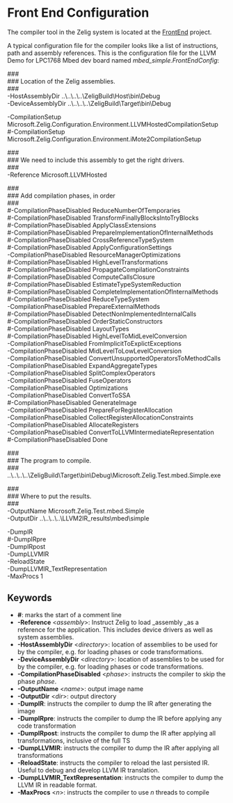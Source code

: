 # Front End Configuration

The compiler tool in the Zelig system is located at the [FrontEnd](https://github.com/MSOpenTech/il2n-pr/tree/il2ir_demo/zelig/Zelig/CompileTime/CodeGenerator/FrontEnd) project. 

A typical configuration file for the compiler looks like a list of instructions, path and assembly references. This is the configuration file for the LLVM Demo for LPC1768 Mbed dev board named _mbed_simple.FrontEndConfig_: 


\#\#\#  
\#\#\# Location of the Zelig assemblies.  
\#\#\#  
-HostAssemblyDir   ..\\..\\..\\..\\ZeligBuild\\Host\\bin\\Debug  
-DeviceAssemblyDir ..\\..\\..\\..\\ZeligBuild\\Target\\bin\\Debug  

-CompilationSetup Microsoft.Zelig.Configuration.Environment.LLVMHostedCompilationSetup  
\#-CompilationSetup Microsoft.Zelig.Configuration.Environment.iMote2CompilationSetup  


\#\#\#  
\#\#\# We need to include this assembly to get the right drivers.  
\#\#\#  
-Reference Microsoft.LLVMHosted  


\#\#\#  
\#\#\# Add compilation phases, in order  
\#\#\#  
\#-CompilationPhaseDisabled ReduceNumberOfTemporaries  
\#-CompilationPhaseDisabled TransformFinallyBlocksIntoTryBlocks  
\#-CompilationPhaseDisabled ApplyClassExtensions  
\#-CompilationPhaseDisabled PrepareImplementationOfInternalMethods    
\#-CompilationPhaseDisabled CrossReferenceTypeSystem  
\#-CompilationPhaseDisabled ApplyConfigurationSettings  
-CompilationPhaseDisabled ResourceManagerOptimizations  
\#-CompilationPhaseDisabled HighLevelTransformations  
\#-CompilationPhaseDisabled PropagateCompilationConstraints  
\#-CompilationPhaseDisabled ComputeCallsClosure  
\#-CompilationPhaseDisabled EstimateTypeSystemReduction  
\#-CompilationPhaseDisabled CompleteImplementationOfInternalMethods  
\#-CompilationPhaseDisabled ReduceTypeSystem  
-CompilationPhaseDisabled PrepareExternalMethods  
\#-CompilationPhaseDisabled DetectNonImplementedInternalCalls  
\#-CompilationPhaseDisabled OrderStaticConstructors  
\#-CompilationPhaseDisabled LayoutTypes  
\#-CompilationPhaseDisabled HighLevelToMidLevelConversion  
-CompilationPhaseDisabled FromImplicitToExplictExceptions  
-CompilationPhaseDisabled MidLevelToLowLevelConversion  
-CompilationPhaseDisabled ConvertUnsupportedOperatorsToMethodCalls  
-CompilationPhaseDisabled ExpandAggregateTypes  
-CompilationPhaseDisabled SplitComplexOperators  
-CompilationPhaseDisabled FuseOperators  
-CompilationPhaseDisabled Optimizations  
-CompilationPhaseDisabled ConvertToSSA  
\#-CompilationPhaseDisabled GenerateImage  
-CompilationPhaseDisabled PrepareForRegisterAllocation  
-CompilationPhaseDisabled CollectRegisterAllocationConstraints  
-CompilationPhaseDisabled AllocateRegisters  
-CompilationPhaseDisabled ConvertToLLVMIntermediateRepresentation  
\#-CompilationPhaseDisabled Done  

\#\#\#  
\#\#\# The program to compile.  
\#\#\#  
..\\..\\..\\..\\ZeligBuild\\Target\\bin\Debug\\Microsoft.Zelig.Test.mbed.Simple.exe  

\#\#\#  
\#\#\# Where to put the results.  
\#\#\#  
-OutputName Microsoft.Zelig.Test.mbed.Simple  
-OutputDir  ..\\..\\..\\..\\LLVM2IR_results\\mbed\\simple  

-DumpIR  
\#-DumpIRpre  
-DumpIRpost  
-DumpLLVMIR  
-ReloadState  
-DumpLLVMIR_TextRepresentation  
-MaxProcs 1  

## Keywords  
* **\#**: marks the start of a comment line
* **-Reference** \<_assembly_\>: Instruct Zelig to load _assembly _as a reference for the application. This includes device drivers as well as system assemblies. 
* **-HostAssemblyDir** \<_directory_\>: location of assemblies to be used for by the compiler, e.g. for loading phases or code transformations. 
* **-DeviceAssemblyDir** \<_directory_\>: location of assemblies to be used for by the compiler, e.g. for loading phases or code transformations. 
* **-CompilationPhaseDisabled** \<_phase_\>: instructs the compiler to skip the phase _phase_. 
* **-OutputName** \<_name_\>: output image name
* **-OutputDir** \<_dir_\>: output directory
* **-DumpIR**: instructs the compiler to dump the IR after generating the image 
* **-DumpIRpre**: instructs the compiler to dump the IR before applying any code transformation 
* **-DumpIRpost**: instructs the compiler to dump the IR after applying all transformations, inclusive of the full TS
* **-DumpLLVMIR**: instructs the compiler to dump the IR after applying all transformations 
* **-ReloadState**: instructs the compiler to reload the last persisted IR. Useful to debug and develop LLVM IR translation. 
* **-DumpLLVMIR_TextRepresentation**: instructs the compiler to dump the LLVM IR in readable format.
* **-MaxProcs** \<_n_\>: instructs the compiler to use _n_ threads to compile
